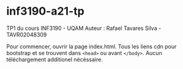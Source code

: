 # inf3190-a21-tp

TP1 du cours INF3190 - UQAM
Auteur : Rafael Tavares Silva - TAVR02048309

Pour commencer, ouvrir la page index.html. 
Tous les liens cdn pour bootstrap et se trouvent dans `<head>` ou avant `</body>`.
Aucun téléchargement additionel nécéssaire.
